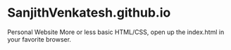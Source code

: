 # SanjithVenkatesh.github.io
Personal Website
More or less basic HTML/CSS, open up the index.html in your favorite browser. 
